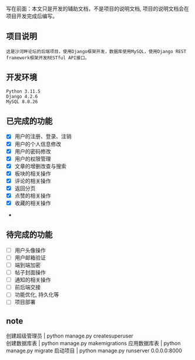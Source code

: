 写在前面：本文只是开发的辅助文档，不是项目的说明文档, 项目的说明文档会在项目开发完成后编写。

## 项目说明
    这是沙河畔论坛的后端项目，使用Django框架开发，数据库使用MySQL，使用Django REST framework框架开发RESTful API接口。

## 开发环境
    Python 3.11.5
    Django 4.2.6
    MySQL 8.0.26

## 已完成的功能
- [x] 用户的注册、登录、注销
- [x] 用户的个人信息修改
- [x] 用户的密码修改
- [x] 用户的权限管理
- [x] 文章的增删改查与搜索
- [x] 板块的相关操作
- [x] 评论的相关操作
- [x] 返回分页
- [x] 点赞的相关操作
- [x] 收藏的相关操作
- 

## 待完成的功能
- [ ] 用户头像操作
- [ ] 用户邮箱验证
- [ ] 端到端加密
- [ ] 帖子封面操作
- [ ] 通知的相关操作
- [ ] 前后端交接
- [ ] 功能优化, 持久化等
- [ ] 项目部署

## note
创建超级管理员    | python manage.py createsuperuser   
创建数据库表      | python manage.py makemigrations
应用数据库表      | python manage.py migrate
启动项目         | python manage.py runserver 0.0.0.0:8000
